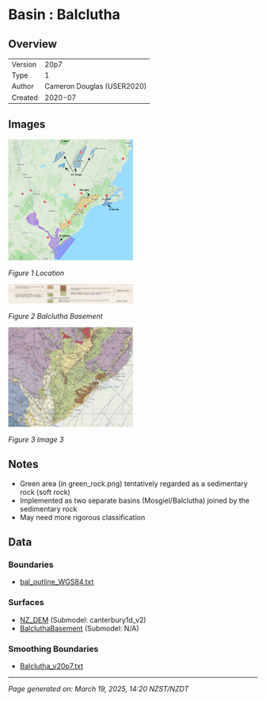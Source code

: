 # Basin : Balclutha

## Overview
|         |                     |
|---------|---------------------|
| Version | 20p7           |
| Type    | 1        |
| Author  | Cameron Douglas (USER2020)            |
| Created | 2020-07           |


## Images
<a href="../images/basins/SI_se.png"><img src="../images/basins/SI_se.png" width="50%"></a>

*Figure 1 Location*

<a href="../images/basins/green_class.png"><img src="../images/basins/green_class.png" width="50%"></a>

*Figure 2 Balclutha Basement*

<a href="../images/basins/green_rock.png"><img src="../images/basins/green_rock.png" width="50%"></a>

*Figure 3 Image 3*


## Notes
- Green area (in green_rock.png) tentatively regarded as a sedimentary rock (soft rock)
- Implemented as two separate basins (Mosgiel/Balclutha) joined by the sedimentary rock
- May need more rigorous classification

## Data
### Boundaries
- [bal_outline_WGS84.txt](https://github.com/ucgmsim/Velocity-Model/tree/main/Data/USER20_BASINS/bal_outline_WGS84.txt)

### Surfaces
- [NZ_DEM](https://github.com/ucgmsim/Velocity-Model/tree/main/Data/DEM/NZ_DEM_HD.in) (Submodel: canterbury1d_v2)
- [BalcluthaBasement](https://github.com/ucgmsim/Velocity-Model/tree/main/Data/USER20_BASINS/bal_proj_WGS84.in) (Submodel: N/A)

### Smoothing Boundaries
- [Balclutha_v20p7.txt](https://github.com/ucgmsim/Velocity-Model/tree/main/Data/Boundaries/Smoothing/Balclutha_v20p7.txt)

---
*Page generated on: March 19, 2025, 14:20 NZST/NZDT*
